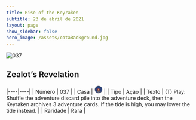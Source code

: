 ```yaml
---
title: Rise of the Keyraken
subtitle: 23 de abril de 2021
layout: page
show_sidebar: false
hero_image: /assets/cotaBackground.jpg
---
```


![037](https://cards-keyforge.s3.eu-north-1.amazonaws.com/media/pt/rotk/037.png)

## Zealot’s Revelation

|----|----|
| Número | 037 |
| Casa | ![Keyraken](https://raw.githubusercontent.com/cardsofkeyforge/cardsofkeyforge.github.io/master/rotk/keyraken.png "Keyraken") |
| Tipo | Ação |
| Texto | (T) Play: Shuffle the adventure discard  pile into the adventure deck, then the  Keyraken archives 3 adventure cards.  If the tide is high, you may lower the  tide instead. |
| Raridade | Rara |
